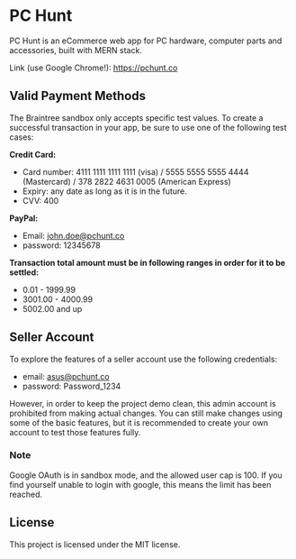 # PC Hunt

PC Hunt is an eCommerce web app for PC hardware, computer parts and accessories, built with MERN stack.

Link (use Google Chrome!): https://pchunt.co

## Valid Payment Methods

The Braintree sandbox only accepts specific test values. To create a successful transaction in your app, be sure to use one of the following test cases:

**Credit Card:**

- Card number: 4111 1111 1111 1111 (visa) / 5555 5555 5555 4444 (Mastercard) / 378 2822 4631 0005 (American Express)
- Expiry: any date as long as it is in the future.
- CVV: 400

**PayPal:**

- Email: john.doe@pchunt.co
- password: 12345678

**Transaction total amount must be in following ranges in order for it to be settled:**

- 0.01 - 1999.99
- 3001.00 - 4000.99
- 5002.00 and up

## Seller Account

To explore the features of a seller account use the following credentials:

- email: asus@pchunt.co
- password: Password_1234

However, in order to keep the project demo clean, this admin account is prohibited from making actual changes. You can still make changes using some of the basic features, but it is recommended to create your own account to test those features fully.

### Note

Google OAuth is in sandbox mode, and the allowed user cap is 100. If you find yourself unable to login with google, this means the limit has been reached.

## License

This project is licensed under the MIT license.
